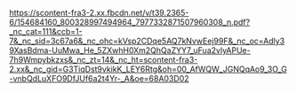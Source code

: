 https://scontent-fra3-2.xx.fbcdn.net/v/t39.2365-6/154684160_800328997494964_7977332871507960308_n.pdf?_nc_cat=111&ccb=1-7&_nc_sid=3c67a6&_nc_ohc=kVsp2CDqe5AQ7kNvwEej99F&_nc_oc=Adly39XasBdma-UuMwa_He_5ZXwhH0Xm2QhQaZYY7_uFua2vlyAPUe-7h9Wmpybkzxs&_nc_zt=14&_nc_ht=scontent-fra3-2.xx&_nc_gid=G3TiqDst9vkikK_LEY6Rtg&oh=00_AfWQW_JGNQqAo9_3O_G-vnbQdLuXFO9DfJUf6a2t4Yr-_A&oe=68A03D02
